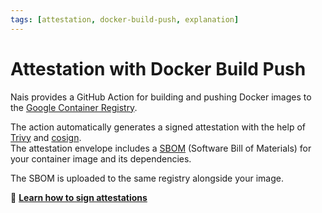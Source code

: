 ```yaml
---
tags: [attestation, docker-build-push, explanation]
---
```


# Attestation with Docker Build Push

Nais provides a GitHub Action for building and pushing Docker images to the [Google Container Registry](https://cloud.google.com/artifact-registry/docs).  

The action automatically generates a signed attestation with the help of [Trivy](https://github.com/aquasecurity/trivy-action) and [cosign](https://github.com/sigstore/cosign).  
The attestation envelope includes a [SBOM](../explanations/README.md#software-bill-of-materials) (Software Bill of Materials) for your container image and its dependencies.

The SBOM is uploaded to the same registry alongside your image.

:dart: [**Learn how to sign attestations**](how-to/attestation.md)